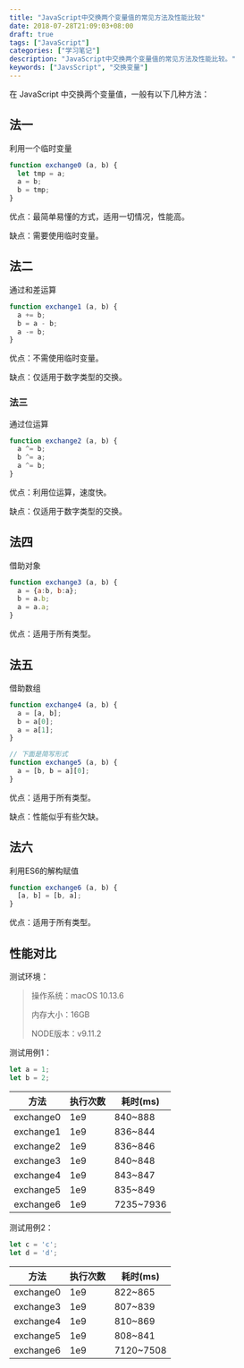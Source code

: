 ```yaml
---
title: "JavaScript中交换两个变量值的常见方法及性能比较"
date: 2018-07-28T21:09:03+08:00
draft: true
tags: ["JavaScript"]
categories: ["学习笔记"]
description: "JavaScript中交换两个变量值的常见方法及性能比较。"
keywords: ["JavsScript", "交换变量"]
---
```


在 JavaScript 中交换两个变量值，一般有以下几种方法：

## 法一

利用一个临时变量

```javascript
function exchange0 (a, b) {
  let tmp = a;
  a = b;
  b = tmp;
}
```

优点：最简单易懂的方式，适用一切情况，性能高。

缺点：需要使用临时变量。

## 法二

通过和差运算

```javascript
function exchange1 (a, b) {
  a += b;
  b = a - b;
  a -= b;
}
```

优点：不需使用临时变量。

缺点：仅适用于数字类型的交换。

### 法三

通过位运算

```javascript
function exchange2 (a, b) {
  a ^= b;
  b ^= a;
  a ^= b;
}
```

优点：利用位运算，速度快。

缺点：仅适用于数字类型的交换。

## 法四

借助对象

```javascript
function exchange3 (a, b) {
  a = {a:b, b:a};
  b = a.b;
  a = a.a;
}
```

优点：适用于所有类型。

## 法五

借助数组

```javascript
function exchange4 (a, b) {
  a = [a, b];
  b = a[0];
  a = a[1];
}

// 下面是简写形式
function exchange5 (a, b) {
  a = [b, b = a][0];
}
```

优点：适用于所有类型。

缺点：性能似乎有些欠缺。

## 法六

利用ES6的解构赋值

```javascript
function exchange6 (a, b) {
  [a, b] = [b, a];
}
```

优点：适用于所有类型。

## 性能对比

测试环境：

> 操作系统：macOS 10.13.6
>
> 内存大小：16GB
>
> NODE版本：v9.11.2

测试用例1：

```javascript
let a = 1;
let b = 2;
```

| 方法      | 执行次数 | 耗时(ms)  |
| --------- | -------- | --------- |
| exchange0 | 1e9      | 840~888   |
| exchange1 | 1e9      | 836~844   |
| exchange2 | 1e9      | 836~846   |
| exchange3 | 1e9      | 840~848   |
| exchange4 | 1e9      | 843~847   |
| exchange5 | 1e9      | 835~849   |
| exchange6 | 1e9      | 7235~7936 |

测试用例2：

```javascript
let c = 'c';
let d = 'd';
```

| 方法      | 执行次数 | 耗时(ms)  |
| --------- | -------- | --------- |
| exchange0 | 1e9      | 822~865   |
| exchange3 | 1e9      | 807~839   |
| exchange4 | 1e9      | 810~869   |
| exchange5 | 1e9      | 808~841   |
| exchange6 | 1e9      | 7120~7508 |





